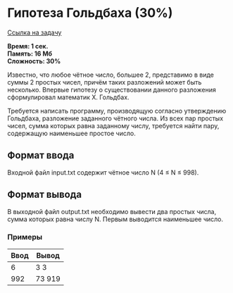 <h1 class="title">Гипотеза Гольдбаха (30%)</h1>
<p><a href="https://acmp.ru/index.asp?main=solution&id_task=323" target="_blank">Ссылка на задачу</a></p>
<p><b>Время: 1 сек.<br>Память: 16 Мб<br>Сложность: 30%</b></p>
<p>Известно, что любое чётное число, большее 2, представимо в виде суммы 2 простых чисел, причём таких разложений может быть несколько. Впервые гипотезу о существовании данного разложения сформулировал математик Х. Гольдбах.</p>
<p>Требуется написать программу, производящую согласно утверждению Гольдбаха, разложение заданного чётного числа. Из всех пар простых чисел, сумма которых равна заданному числу, требуется найти пару, содержащую наименьшее простое число.</p>
<h2>Формат ввода</h2>
<p>Входной файл input.txt содержит чётное число N (4 ≤ N ≤ 998).</p>
<h2>Формат вывода</h2>
<p>В выходной файл output.txt необходимо вывести два простых числа, сумма которых равна числу N. Первым выводится наименьшее число.</p>
<h3>Примеры</h3>
<table class="sample-tests">
  <thead>
     <tr>
        <th>Ввод</th>
        <th>Вывод</th>
     </tr>
  </thead>
  <tbody>
     <tr>
        <td>6</td>
        <td>3 3</td>
     </tr>
     <tr>
         <td>992</td>
         <td>73 919</td>
     </tr>
  </tbody>
</table>